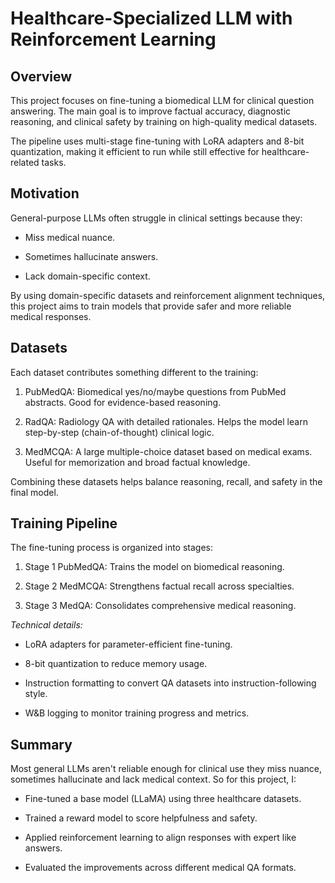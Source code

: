 # Healthcare-Specialized LLM with Reinforcement Learning

## Overview
This project focuses on fine-tuning a biomedical LLM for clinical question answering. The main goal is to improve factual accuracy, diagnostic reasoning, and clinical safety by training on high-quality medical datasets.

The pipeline uses multi-stage fine-tuning with LoRA adapters and 8-bit quantization, making it efficient to run while still effective for healthcare-related tasks.

## Motivation

General-purpose LLMs often struggle in clinical settings because they:

- Miss medical nuance.

- Sometimes hallucinate answers.

- Lack domain-specific context.

By using domain-specific datasets and reinforcement alignment techniques, this project aims to train models that provide safer and more reliable medical responses.

## Datasets

Each dataset contributes something different to the training:

1. PubMedQA: Biomedical yes/no/maybe questions from PubMed abstracts. Good for evidence-based reasoning.

2. RadQA: Radiology QA with detailed rationales. Helps the model learn step-by-step (chain-of-thought) clinical logic.

3. MedMCQA: A large multiple-choice dataset based on medical exams. Useful for memorization and broad factual knowledge.

Combining these datasets helps balance reasoning, recall, and safety in the final model.

## Training Pipeline

The fine-tuning process is organized into stages:

1. Stage 1 PubMedQA: Trains the model on biomedical reasoning.

2. Stage 2 MedMCQA: Strengthens factual recall across specialties.

3. Stage 3 MedQA: Consolidates comprehensive medical reasoning.

_Technical details:_

- LoRA adapters for parameter-efficient fine-tuning.

- 8-bit quantization to reduce memory usage.

- Instruction formatting to convert QA datasets into instruction-following style.

- W&B logging to monitor training progress and metrics.

## Summary
Most general LLMs aren't reliable enough for clinical use they miss nuance, sometimes hallucinate and lack medical context. So for this project, I:

- Fine-tuned a base model (LLaMA) using three healthcare datasets.

- Trained a reward model to score helpfulness and safety.

- Applied reinforcement learning to align responses with expert like answers.

- Evaluated the improvements across different medical QA formats.
